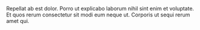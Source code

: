 Repellat ab est dolor.
Porro ut explicabo laborum nihil sint enim et voluptate.
Et quos rerum consectetur sit modi eum neque ut.
Corporis ut sequi rerum amet qui.